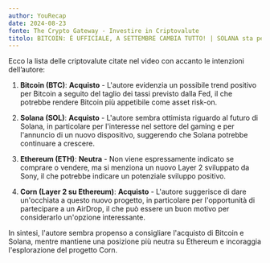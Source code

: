 ```yaml
---
author: YouRecap
date: 2024-08-23
fonte: The Crypto Gateway - Investire in Criptovalute
titolo: BITCOIN: È UFFICIALE, A SETTEMBRE CAMBIA TUTTO! | SOLANA sta per SORPRENDERCI DI NUOVO!
---
```


Ecco la lista delle criptovalute citate nel video con accanto le intenzioni dell’autore:

1. **Bitcoin (BTC)**: **Acquisto** - L'autore evidenzia un possibile trend positivo per Bitcoin a seguito del taglio dei tassi previsto dalla Fed, il che potrebbe rendere Bitcoin più appetibile come asset risk-on.

2. **Solana (SOL)**: **Acquisto** - L'autore sembra ottimista riguardo al futuro di Solana, in particolare per l'interesse nel settore del gaming e per l'annuncio di un nuovo dispositivo, suggerendo che Solana potrebbe continuare a crescere.

3. **Ethereum (ETH)**: **Neutra** - Non viene espressamente indicato se comprare o vendere, ma si menziona un nuovo Layer 2 sviluppato da Sony, il che potrebbe indicare un potenziale sviluppo positivo.

4. **Corn (Layer 2 su Ethereum)**: **Acquisto** - L'autore suggerisce di dare un'occhiata a questo nuovo progetto, in particolare per l'opportunità di partecipare a un AirDrop, il che può essere un buon motivo per considerarlo un'opzione interessante.

In sintesi, l'autore sembra propenso a consigliare l'acquisto di Bitcoin e Solana, mentre mantiene una posizione più neutra su Ethereum e incoraggia l'esplorazione del progetto Corn.
